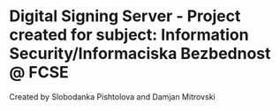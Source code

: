 # Digital Signing Server - Project created for subject: Information Security/Informaciska Bezbednost @ FCSE
Created by Slobodanka Pishtolova and Damjan Mitrovski 

